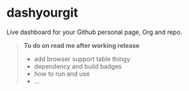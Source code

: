 # dashyourgit

Live dashboard for your Github personal page, Org and repo.







> **To do on read me after working release** <br>
> + add browser support table thingy <br>
> + dependency and build badges <br>
> + how to run and use <br>
> + ...
